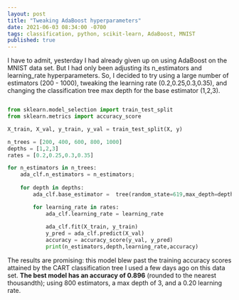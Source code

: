 ```yaml
---
layout: post
title: "Tweaking AdaBoost hyperparameters"
date: 2021-06-03 08:34:00 -0700
tags: classification, python, scikit-learn, AdaBoost, MNIST
published: true
---
```


I have to admit, yesterday I had already given up on using AdaBoost on the MNIST data set.  But I had only been adjusting its n_estimators and learning_rate hyperparameters.  So, I decided to try using a large number of estimators (200 - 1000), tweaking the learning rate (0.2,0.25,0.3,0.35), and changing the classification tree max depth for the base estimator (1,2,3).  

```python

from sklearn.model_selection import train_test_split
from sklearn.metrics import accuracy_score

X_train, X_val, y_train, y_val = train_test_split(X, y)

n_trees = [200, 400, 600, 800, 1000]
depths = [1,2,3]
rates = [0.2,0.25,0.3,0.35]

for n_estimators in n_trees:
    ada_clf.n_estimators = n_estimators;
    
    for depth in depths:
        ada_clf.base_estimator =  tree(random_state=619,max_depth=depth)

        for learning_rate in rates:
            ada_clf.learning_rate = learning_rate
            
            ada_clf.fit(X_train, y_train)
            y_pred = ada_clf.predict(X_val)
            accuracy = accuracy_score(y_val, y_pred)
            print(n_estimators,depth,learning_rate,accuracy)

```

The results are promising: this model blew past the training accuracy scores attained by the CART classification tree I used a few days ago on this data set.  **The best model has an accuracy of 0.896** (rounded to the nearest thousandth); using 800 estimators, a max depth of 3, and a 0.20 learning rate.

<!-- | n_estimators  |max_depth  |learning_rate  | accuracy
| :---          | :---      | :---          | :---
| 200           | 3         | 0.20          | 0.890
| 200           | 3         | 0.25          | 0.890
| 400           | 3         | 0.20          | 0.893
| 600           | 3         | 0.20          | 0.895
| 600           | 3         | 0.25          | 0.890
| 800           | 3         | 0.20          | 0.896
| 800           | 3         | 0.25          | 0.894
| 1000          | 3         | 0.20          | 0.895
{: .display} -->

